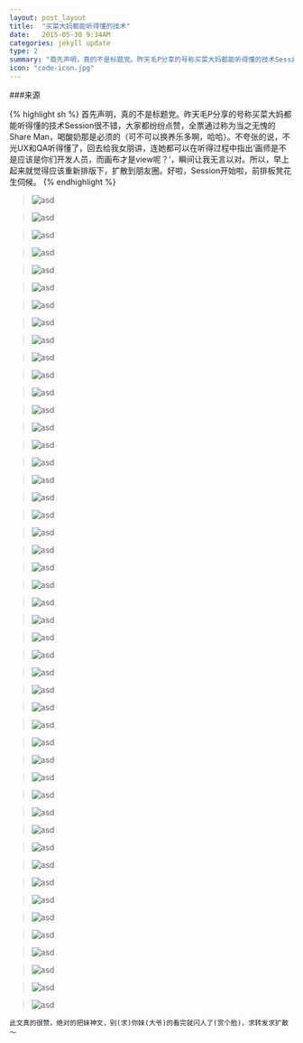 ```yaml
---
layout: post_layout
title:  "买菜大妈都能听得懂的技术"
date:   2015-05-30 9:34AM
categories: jekyll update
type: 2
summary: "首先声明，真的不是标题党。昨天毛P分享的号称买菜大妈都能听得懂的技术Session很不错，大家都纷纷点赞，全票通过称为当之无愧的Share Man，喝酸奶那是必须的（可不可以换养乐多啊，哈哈）。不夸张的说，不光UX和QA听得懂了，回去给我女朋讲，连她都可以在听得过程中指出‘画师是不是应该是你们开发人员，而画布才是view呢？’，瞬间让我无言以对。所以，早上起来就觉得应该重新排版下，扩散到朋友圈。好啦，Session开始啦，前排板凳花生伺候。"
icon: "code-icon.jpg"
---
```

###来源

{% highlight sh %}
首先声明，真的不是标题党。昨天毛P分享的号称买菜大妈都能听得懂的技术Session很不错，大家都纷纷点赞，全票通过称为当之无愧的Share Man，喝酸奶那是必须的（可不可以换养乐多啊，哈哈）。不夸张的说，不光UX和QA听得懂了，回去给我女朋讲，连她都可以在听得过程中指出‘画师是不是应该是你们开发人员，而画布才是view呢？’，瞬间让我无言以对。所以，早上起来就觉得应该重新排版下，扩散到朋友圈。好啦，Session开始啦，前排板凳花生伺候。
{% endhighlight %}

>![asd](/../img/买菜大妈都能听懂的技术session/买菜大妈都能听懂的技术session.001.jpg)

>![asd](/../img/买菜大妈都能听懂的技术session/买菜大妈都能听懂的技术session.002.jpg)

>![asd](/../img/买菜大妈都能听懂的技术session/买菜大妈都能听懂的技术session.003.jpg)

>![asd](/../img/买菜大妈都能听懂的技术session/买菜大妈都能听懂的技术session.004.jpg)

>![asd](/../img/买菜大妈都能听懂的技术session/买菜大妈都能听懂的技术session.005.jpg)

>![asd](/../img/买菜大妈都能听懂的技术session/买菜大妈都能听懂的技术session.006.jpg)

>![asd](/../img/买菜大妈都能听懂的技术session/买菜大妈都能听懂的技术session.007.jpg)

>![asd](/../img/买菜大妈都能听懂的技术session/买菜大妈都能听懂的技术session.008.jpg)

>![asd](/../img/买菜大妈都能听懂的技术session/买菜大妈都能听懂的技术session.009.jpg)

>![asd](/../img/买菜大妈都能听懂的技术session/买菜大妈都能听懂的技术session.010.jpg)

>![asd](/../img/买菜大妈都能听懂的技术session/买菜大妈都能听懂的技术session.011.jpg)

>![asd](/../img/买菜大妈都能听懂的技术session/买菜大妈都能听懂的技术session.012.jpg)

>![asd](/../img/买菜大妈都能听懂的技术session/买菜大妈都能听懂的技术session.013.jpg)

>![asd](/../img/买菜大妈都能听懂的技术session/买菜大妈都能听懂的技术session.014.jpg)

>![asd](/../img/买菜大妈都能听懂的技术session/买菜大妈都能听懂的技术session.015.jpg)

>![asd](/../img/买菜大妈都能听懂的技术session/买菜大妈都能听懂的技术session.016.jpg)

>![asd](/../img/买菜大妈都能听懂的技术session/买菜大妈都能听懂的技术session.017.jpg)

>![asd](/../img/买菜大妈都能听懂的技术session/买菜大妈都能听懂的技术session.018.jpg)

>![asd](/../img/买菜大妈都能听懂的技术session/买菜大妈都能听懂的技术session.019.jpg)

>![asd](/../img/买菜大妈都能听懂的技术session/买菜大妈都能听懂的技术session.020.jpg)

>![asd](/../img/买菜大妈都能听懂的技术session/买菜大妈都能听懂的技术session.021.jpg)

>![asd](/../img/买菜大妈都能听懂的技术session/买菜大妈都能听懂的技术session.022.jpg)

>![asd](/../img/买菜大妈都能听懂的技术session/买菜大妈都能听懂的技术session.023.jpg)

>![asd](/../img/买菜大妈都能听懂的技术session/买菜大妈都能听懂的技术session.024.jpg)

>![asd](/../img/买菜大妈都能听懂的技术session/买菜大妈都能听懂的技术session.025.jpg)

>![asd](/../img/买菜大妈都能听懂的技术session/买菜大妈都能听懂的技术session.026.jpg)

>![asd](/../img/买菜大妈都能听懂的技术session/买菜大妈都能听懂的技术session.027.jpg)

>![asd](/../img/买菜大妈都能听懂的技术session/买菜大妈都能听懂的技术session.028.jpg)

>![asd](/../img/买菜大妈都能听懂的技术session/买菜大妈都能听懂的技术session.029.jpg)

>![asd](/../img/买菜大妈都能听懂的技术session/买菜大妈都能听懂的技术session.030.jpg)

>![asd](/../img/买菜大妈都能听懂的技术session/买菜大妈都能听懂的技术session.031.jpg)

>![asd](/../img/买菜大妈都能听懂的技术session/买菜大妈都能听懂的技术session.032.jpg)

>![asd](/../img/买菜大妈都能听懂的技术session/买菜大妈都能听懂的技术session.033.jpg)

>![asd](/../img/买菜大妈都能听懂的技术session/买菜大妈都能听懂的技术session.034.jpg)

>![asd](/../img/买菜大妈都能听懂的技术session/买菜大妈都能听懂的技术session.035.jpg)

>![asd](/../img/买菜大妈都能听懂的技术session/买菜大妈都能听懂的技术session.036.jpg)

>![asd](/../img/买菜大妈都能听懂的技术session/买菜大妈都能听懂的技术session.037.jpg)

>![asd](/../img/买菜大妈都能听懂的技术session/买菜大妈都能听懂的技术session.038.jpg)

>![asd](/../img/买菜大妈都能听懂的技术session/买菜大妈都能听懂的技术session.039.jpg)

>![asd](/../img/买菜大妈都能听懂的技术session/买菜大妈都能听懂的技术session.040.jpg)

>![asd](/../img/买菜大妈都能听懂的技术session/买菜大妈都能听懂的技术session.041.jpg)

>![asd](/../img/买菜大妈都能听懂的技术session/买菜大妈都能听懂的技术session.042.jpg)

>![asd](/../img/买菜大妈都能听懂的技术session/买菜大妈都能听懂的技术session.043.jpg)

>![asd](/../img/买菜大妈都能听懂的技术session/买菜大妈都能听懂的技术session.044.jpg)

>![asd](/../img/买菜大妈都能听懂的技术session/买菜大妈都能听懂的技术session.045.jpg)

>![asd](/../img/买菜大妈都能听懂的技术session/买菜大妈都能听懂的技术session.046.jpg)

>![asd](/../img/买菜大妈都能听懂的技术session/买菜大妈都能听懂的技术session.047.jpg)

`此文真的很赞，绝对的把妹神文，别(求)你妹(大爷)的看完就闪人了(赏个脸)，求转发求扩散～` 










